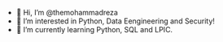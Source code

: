 - 👋 Hi, I’m @themohammadreza
- 👀 I’m interested in Python, Data Eengineering and Security!
- 🌱 I’m currently learning Python, SQL and LPIC.


<!---
themohammadreza/themohammadreza is a ✨ special ✨ repository because its `README.md` (this file) appears on your GitHub profile.
You can click the Preview link to take a look at your changes.
--->
